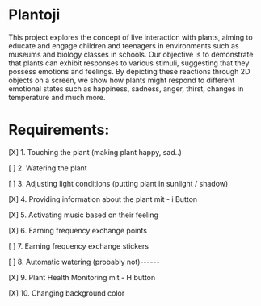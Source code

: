 # Plantoji

This project explores the concept of live interaction with plants, aiming to educate and engage children and teenagers in environments such as museums and biology classes in schools. Our objective is to demonstrate that plants can exhibit responses to various stimuli, suggesting that they possess emotions and feelings. By depicting these reactions through 2D objects on a screen, we show how plants might respond to different emotional states such as happiness, sadness, anger, thirst, changes in temperature and much more.

# Requirements:
[X] 1. Touching the plant (making plant happy, sad..)

[ ] 2. Watering the plant

[ ] 3. Adjusting light conditions (putting plant in sunlight / shadow)

[X] 4. Providing information about the plant mit - i Button 

[X] 5. Activating music based on their feeling

[X] 6. Earning frequency exchange points

[ ] 7. Earning frequency exchange stickers

[ ] 8. Automatic watering (probably not)------

[X] 9. Plant Health Monitoring mit - H button

[X] 10. Changing background color 

